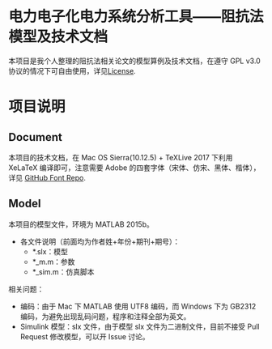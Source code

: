 # 电力电子化电力系统分析工具——阻抗法 模型及技术文档

本项目是我个人整理的阻抗法相关论文的模型算例及技术文档，在遵守 GPL v3.0 协议的情况下可自由使用，详见[License](https://github.com/tommyjiang/Impedance/blob/master/LICENSE).

# 项目说明

## Document
本项目的技术文档，在 Mac OS Sierra(10.12.5) + TeXLive 2017 下利用 XeLaTeX 编译即可，注意需要 Adobe 的四套字体（宋体、仿宋、黑体、楷体），详见 [GitHub Font Repo](https://github.com/dolbydu/font/tree/master/unicode).

## Model
本项目的模型文件，环境为 MATLAB 2015b。
- 各文件说明（前面均为作者姓+年份+期刊+期号）：
  - *.slx：模型
  - *_m.m：参数
  - *_sim.m：仿真脚本

相关问题：
- 编码：由于 Mac 下 MATLAB 使用 UTF8 编码，而 Windows 下为 GB2312 编码，为避免出现乱码问题，程序和注释全部为英文。
- Simulink 模型：slx 文件，由于模型 slx 文件为二进制文件，目前不接受 Pull Request 修改模型，可以开 Issue 讨论。
